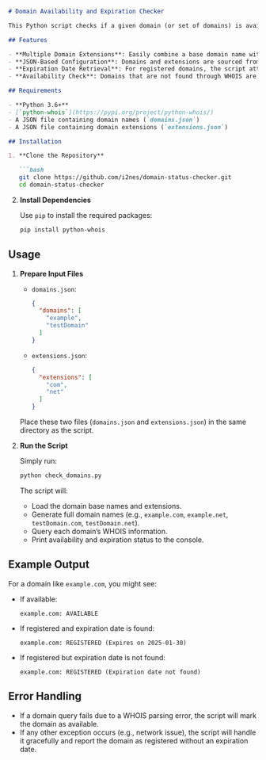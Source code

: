 ```markdown
# Domain Availability and Expiration Checker

This Python script checks if a given domain (or set of domains) is available and, if registered, retrieves its expiration date using the [`python-whois`](https://pypi.org/project/python-whois/) library.

## Features

- **Multiple Domain Extensions**: Easily combine a base domain name with multiple extensions.
- **JSON-Based Configuration**: Domains and extensions are sourced from `domains.json` and `extensions.json` for flexibility and ease of update.
- **Expiration Date Retrieval**: For registered domains, the script attempts to fetch the expiration date.
- **Availability Check**: Domains that are not found through WHOIS are deemed available.

## Requirements

- **Python 3.6+**
- [`python-whois`](https://pypi.org/project/python-whois/)
- A JSON file containing domain names (`domains.json`)
- A JSON file containing domain extensions (`extensions.json`)

## Installation

1. **Clone the Repository**

   ```bash
   git clone https://github.com/i2nes/domain-status-checker.git
   cd domain-status-checker
   ```

2. **Install Dependencies**

   Use `pip` to install the required packages:
   ```bash
   pip install python-whois
   ```

## Usage

1. **Prepare Input Files**

   - `domains.json`:
     ```json
     {
       "domains": [
         "example",
         "testDomain"
       ]
     }
     ```

   - `extensions.json`:
     ```json
     {
       "extensions": [
         "com",
         "net"
       ]
     }
     ```

   Place these two files (`domains.json` and `extensions.json`) in the same directory as the script.

2. **Run the Script**

   Simply run:
   ```bash
   python check_domains.py
   ```

   The script will:
   - Load the domain base names and extensions.
   - Generate full domain names (e.g., `example.com`, `example.net`, `testDomain.com`, `testDomain.net`).
   - Query each domain’s WHOIS information.
   - Print availability and expiration status to the console.

## Example Output

For a domain like `example.com`, you might see:

- If available:  
  ```
  example.com: AVAILABLE
  ```

- If registered and expiration date is found:  
  ```
  example.com: REGISTERED (Expires on 2025-01-30)
  ```

- If registered but expiration date is not found:  
  ```
  example.com: REGISTERED (Expiration date not found)
  ```

## Error Handling

- If a domain query fails due to a WHOIS parsing error, the script will mark the domain as available.  
- If any other exception occurs (e.g., network issue), the script will handle it gracefully and report the domain as registered without an expiration date.

```